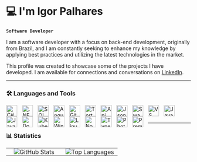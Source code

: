# 💻 I'm Igor Palhares 

**`Software Developer`**

I am a software developer with a focus on back-end development, originally from Brazil, and I am constantly seeking to enhance my knowledge by applying best practices and utilizing the latest technologies in the market.

This profile was created to showcase some of the projects I have developed. I am available for connections and conversations on [LinkedIn](https://www.linkedin.com/in/igorpalharesr/).

---

### 🛠️ Languages and Tools
<p>
  <img 
    align="left" 
    alt="C#"
    title="C#" 
    width="30px" 
    style="padding-right: 10px;" 
    src="https://cdn.jsdelivr.net/gh/devicons/devicon@latest/icons/csharp/csharp-original.svg"          
  />
  <img 
    align="left" 
    alt=".NET" 
    title=".NET CORE"
    width="30px" 
    style="padding-right: 10px;" 
    src="https://cdn.jsdelivr.net/gh/devicons/devicon@latest/icons/dotnetcore/dotnetcore-original.svg"           
  />
  <img 
    align="left" 
    alt="SQL" 
    title="SQL"
    width="30px" 
    style="padding-right: 10px;" 
    src="https://cdn.jsdelivr.net/gh/devicons/devicon@latest/icons/sqldeveloper/sqldeveloper-original.svg" 
  />
  <img 
    align="left" 
    alt="Angular" 
    title="Angular"
    width="30px" 
    style="padding-right: 10px;" 
    src="https://cdn.jsdelivr.net/gh/devicons/devicon@latest/icons/angular/angular-original.svg" 
  />
  <img 
    align="left" 
    alt="Git" 
    title="Git"
    width="30px" 
    style="padding-right: 10px;" 
    src="https://cdn.jsdelivr.net/gh/devicons/devicon@latest/icons/git/git-original.svg" 
  />
  <img 
    align="left" 
    alt="Tortoisegit" 
    title="Tortoisegit"
    width="30px" 
    style="padding-right: 10px;" 
    src="https://cdn.jsdelivr.net/gh/devicons/devicon@latest/icons/tortoisegit/tortoisegit-original.svg" 
  /> 
  <img 
    align="left" 
    alt="Api" 
    title="Api"
    width="30px" 
    style="padding-right: 10px;" 
    src="https://cdn.jsdelivr.net/gh/devicons/devicon@latest/icons/openapi/openapi-plain-wordmark.svg" 
  />
  <img 
    align="left" 
    alt="Json" 
    title="Json"
    width="30px" 
    style="padding-right: 10px;" 
    src="https://cdn.jsdelivr.net/gh/devicons/devicon@latest/icons/json/json-original.svg" 
  />
 <img 
    align="left" 
    alt="Swagger" 
    title="Swagger"
    width="30px" 
    style="padding-right: 10px;" 
    src="https://cdn.jsdelivr.net/gh/devicons/devicon@latest/icons/swagger/swagger-original-wordmark.svg" 
  /> 
 <img 
    align="left" 
    alt="VS" 
    title="VS"
    width="30px" 
    style="padding-right: 10px;" 
    src="https://cdn.jsdelivr.net/gh/devicons/devicon@latest/icons/visualstudio/visualstudio-original.svg" 
  />  
  <img 
    align="left" 
    alt="JavaScript" 
    title="JavaScript"
    width="30px" 
    style="padding-right: 10px;" 
    src="https://cdn.jsdelivr.net/gh/devicons/devicon@latest/icons/postman/postman-original.svg"
  />
  <img 
    align="left" 
    alt="Java" 
    title="Java"
    width="30px" 
    style="padding-right: 10px;" 
    src="https://cdn.jsdelivr.net/gh/devicons/devicon@latest/icons/java/java-original-wordmark.svg" 
  /> 
  <img 
    align="left" 
    alt="Docker" 
    title="Docker"
    width="30px" 
    style="padding-right: 10px;" 
    src="https://cdn.jsdelivr.net/gh/devicons/devicon@latest/icons/docker/docker-original.svg" 
  />
  <img 
    align="left" 
    alt="Kubernetes" 
    title="Kubernetes"
    width="30px" 
    style="padding-right: 10px;" 
    src="https://cdn.jsdelivr.net/gh/devicons/devicon@latest/icons/kubernetes/kubernetes-original.svg" 
  />
  <img 
    align="left" 
    alt="Windows11" 
    title="Windows11"
    width="30px" 
    style="padding-right: 10px;" 
    src="https://cdn.jsdelivr.net/gh/devicons/devicon@latest/icons/windows11/windows11-original-wordmark.svg" 
  />
  <img 
    align="left" 
    alt="Linux" 
    title="Linux"
    width="30px" 
    style="padding-right: 10px;" 
    src="https://cdn.jsdelivr.net/gh/devicons/devicon@latest/icons/linux/linux-original.svg" 
  />
  <img 
    align="left" 
    alt="Node" 
    title="Node"
    width="30px" 
    style="padding-right: 10px;" 
    src="https://cdn.jsdelivr.net/gh/devicons/devicon@latest/icons/nodejs/nodejs-original.svg" 
  />
  <img 
    align="left" 
    alt="TypeScript"
    title="TypeScript" 
    width="30px" 
    style="padding-right: 10px;" 
    src="https://cdn.jsdelivr.net/gh/devicons/devicon@latest/icons/typescript/typescript-original.svg" 
  />
  <img 
    align="left" 
    alt="Photoshop" 
    title="Photoshop"
    width="30px" 
    style="padding-right: 10px;" 
    src="https://cdn.jsdelivr.net/gh/devicons/devicon@latest/icons/photoshop/photoshop-original.svg" 
  />
  <img 
    align="left" 
    alt="PremierePro" 
    title="PremierePro"
    width="30px" 
    style="padding-right: 10px;" 
    src="https://cdn.jsdelivr.net/gh/devicons/devicon@latest/icons/premierepro/premierepro-original.svg" 
  />
</p>

<br/>
<br/>

---

### 📊 Statistics

<table style="width: 100%; border: none; padding: 0;">
  <tr style="border: none;">
    <td style="border: none; width: 50%; padding: 0 10px; text-align: center;">
      <picture>
        <source
          srcset="https://github-readme-stats.vercel.app/api?username=Igoorpr&show_icons=true&theme=dark&title_color=4169E1&icon_color=ADD8E6&v={{timestamp}}"
          media="(prefers-color-scheme: dark)"
        />
        <source
          srcset="https://github-readme-stats.vercel.app/api?username=Igoorpr&show_icons=true&title_color=4169E1&icon_color=ADD8E6&v={{timestamp}}"
          media="(prefers-color-scheme: light), (prefers-color-scheme: no-preference)"
        />
        <img 
          src="https://github-readme-stats.vercel.app/api?username=Igoorpr&show_icons=true&title_color=4169E1&icon_color=ADD8E6&v={{timestamp}}"
          alt="GitHub Stats"
          style="max-width: 100%; height: auto;"
        />
      </picture>
    </td>
    <td style="border: none; width: 50%; padding: 0 10px; text-align: center;">
      <picture>
        <source
          srcset="https://github-readme-stats.vercel.app/api/top-langs/?username=Igoorpr&layout=compact&title_color=4169E1&theme=dark&v={{timestamp}}"
          media="(prefers-color-scheme: dark)"
        />
        <source
          srcset="https://github-readme-stats.vercel.app/api/top-langs/?username=Igoorpr&layout=compact&title_color=4169E1&theme=light&v={{timestamp}}"
          media="(prefers-color-scheme: light), (prefers-color-scheme: no-preference)"
        />
        <img 
          src="https://github-readme-stats.vercel.app/api/top-langs/?username=Igoorpr&layout=compact&title_color=4169E1&theme=dark&v={{timestamp}}"
          alt="Top Languages"
          style="max-width: 100%; height: auto;"
        />
      </picture>
    </td>
  </tr>
</table>

<!--
**Your GitHub profile.
Hi there 👋

Here are some ideas to get you started:

- 🔭 I’m currently working on ...
- 🌱 I’m currently learning ...
- 👯 I’m looking to collaborate on ...
- 🤔 I’m looking for help with ...
- 💬 Ask me about ...
- 📫 How to reach me: ...
- 😄 Pronouns: ...
- ⚡ Fun fact: ...
- 📫 About Me
-->
